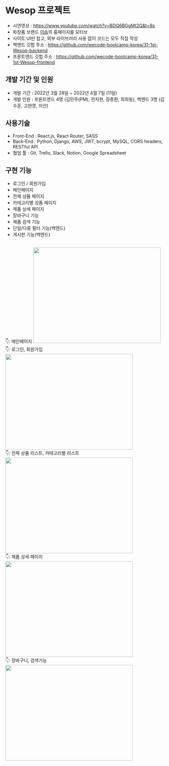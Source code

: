 # Wesop 프로젝트
- 시연영상 : https://www.youtube.com/watch?v=BDQ6BGgMt2Q&t=8s
- 화장품 브랜드 <a href=“https://www.aesop.com/kr/”>이솝</a>의 홈페이지를 모티브
- 사이트 UI만 참고, 외부 라이브러리 사용 없이 코드는 모두 직접 작성
- 백엔드 깃헙 주소 : https://github.com/wecode-bootcamp-korea/31-1st-Wesop-backend
- 프론트엔드 깃헙 주소 : https://github.com/wecode-bootcamp-korea/31-1st-Wesop-frontend
## 개발 기간 및 인원
- 개발 기간 : 2022년 3월 28일 ~ 2022년 4월 7일 (11일)
- 개발 인원 : 프론트엔드 4명 (김민주(PM), 전지현, 장종환, 최희동),
            백엔드 3명 (김수훈, 고현영, 이산)
## 사용기술
- Front-End : React.js, React Router, SASS
- Back-End : Python, Django, AWS, JWT, bcrypt, MySQL, CORS headers, RESTful API
- 협업 툴 : Git, Trello, Slack, Notion, Google Spreadsheet
## 구현 기능
- 로그인 / 회원가입
- 메인페이지
- 전체 상품 페이지
- 카테고리별 상품 페이지
- 제품 상세 페이지
- 장바구니 기능
- 제품 검색 기능
- 단일/다중 필터 기능(백엔드)
- 게시판 기능(백엔드)

<br/>
👇: 메인페이지
<img src="https://user-images.githubusercontent.com/80018243/162652195-a5bb993a-6a27-44ad-848f-f603859ad739.gif" width="400" height="300" />
<br/>
👇: 로그인, 회원가입
<img src="https://user-images.githubusercontent.com/80018243/162652347-1d69f681-cac4-4af3-9358-60e331c1ed1c.gif" width="400" height="300" />
<br/>
👇: 전체 상품 리스트, 카테고리별 리스트
<img src="https://user-images.githubusercontent.com/80018243/162652403-4100df04-81cb-478c-84a7-a88191b5ae58.gif" width="400" height="300" />
<br/>
👇: 제품 상세 페이지
<img src="https://user-images.githubusercontent.com/80018243/162652436-93fe466b-2eb0-492c-a0d2-92c53b5763f5.gif" width="400" height="300" />
<br/>
👇: 장바구니, 검색기능
<img src="https://user-images.githubusercontent.com/80018243/162652443-60871a78-5e87-4217-a0b4-690a55e8572d.gif" width="400" height="300" />
